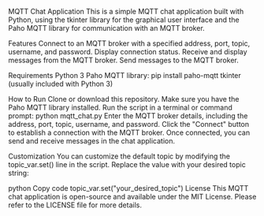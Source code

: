 MQTT Chat Application
This is a simple MQTT chat application built with Python, using the tkinter library for the graphical user interface and the Paho MQTT library for communication with an MQTT broker.

Features
Connect to an MQTT broker with a specified address, port, topic, username, and password.
Display connection status.
Receive and display messages from the MQTT broker.
Send messages to the MQTT broker.

Requirements
Python 3
Paho MQTT library: pip install paho-mqtt
tkinter (usually included with Python 3)

How to Run
Clone or download this repository.
Make sure you have the Paho MQTT library installed.
Run the script in a terminal or command prompt: python mqtt_chat.py
Enter the MQTT broker details, including the address, port, topic, username, and password.
Click the "Connect" button to establish a connection with the MQTT broker.
Once connected, you can send and receive messages in the chat application.

Customization
You can customize the default topic by modifying the topic_var.set() line in the script. Replace the value with your desired topic string:

python
Copy code
topic_var.set("your_desired_topic")
License
This MQTT chat application is open-source and available under the MIT License. Please refer to the LICENSE file for more details.
